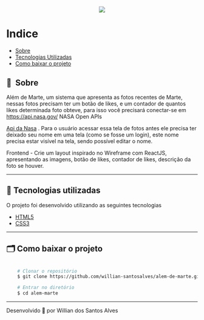 <h1 align="center">
    <img src="https://images.pexels.com/photos/732894/pexels-photo-732894.jpeg?cs=srgb&dl=pexels-jake-young-732894.jpg&fm=jpg">
</h1>

# Indice

- [Sobre](#-sobre)
- [Tecnologias Utilizadas](#-tecnologias-utilizadas)
- [Como baixar o projeto](#-como-baixar-o-projeto)

## 🔖&nbsp; Sobre

Além de Marte, um sistema que apresenta as fotos recentes de Marte, nessas fotos precisam ter um botão de likes, e um contador de quantos likes determinada foto obteve, para isso você precisará conectar-se em https://api.nasa.gov/
NASA Open APIs

[Api da Nasa](https://api.nasa.gov)
.
Para o usuário acessar essa tela de fotos antes ele precisa ter deixado seu nome em uma tela (como se fosse um login), este nome precisa estar visível na tela, sendo possível editar o nome.

Frontend - Crie um layout inspirado no Wireframe com ReactJS, apresentando as imagens, botão de likes, contador de likes, descrição da foto se houver.

---

## 🚀 Tecnologias utilizadas

O projeto foi desenvolvido utilizando as seguintes tecnologias

- [HTML5](https://developer.mozilla.org/pt-BR/docs/Web/HTML)
- [CSS3](https://developer.mozilla.org/pt-BR/docs/Web/CSS)

---

## 🗂 Como baixar o projeto

```bash

    # Clonar o repositório
    $ git clone https://github.com/willian-santosalves/alem-de-marte.git

    # Entrar no diretório
    $ cd alem-marte

```

---

Desenvolvido 💜 por Willian dos Santos Alves
